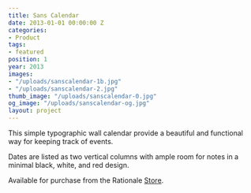 ```yaml
---
title: Sans Calendar
date: 2013-01-01 00:00:00 Z
categories:
- Product
tags:
- featured
position: 1
year: 2013
images:
- "/uploads/sanscalendar-1b.jpg"
- "/uploads/sanscalendar-2.jpg"
thumb_image: "/uploads/sanscalendar-0.jpg"
og_image: "/uploads/sanscalendar-og.jpg"
layout: project
---
```


This simple typographic wall calendar provide a beautiful and functional way for keeping track of events.


Dates are listed as two vertical columns with ample room for notes in a minimal black, white, and red design.

Available for purchase from the Rationale [Store](http://www.rationale-design.com/store/).
